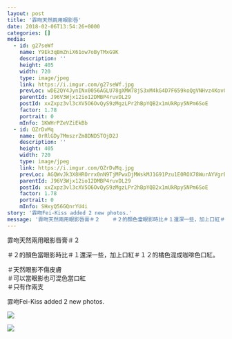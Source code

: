 ```yaml
---
layout: post
title: '霏吻天然兩用眼影唇' 
date: 2018-02-06T13:54:26+0000 
categories: [] 
media:
  - id: g27seWf
    name: Y9Ek3qBmZniX61ow7oByTMxG9K
    description: ''   
    height: 405
    width: 720
    type: image/jpeg
    link: https://i.imgur.com/g27seWf.jpg
    prevLoc: wDE2QY4JynINx0056AGLU78gXMW78jS3xM4kG4D7F659koQgVNHvz4Kov0vGf14ExLwZRMiAm0OkqMg2SlRlVkJ8PQsR2Yv7VrWmh47L9PDw8Qiq5Ljx2y9Yukmjwn3O10CznrpZxAkyig3DqwxNlJFwr0NzEKG8hn2EDN33ORfXBgEovllwS5XRwo5Z03frxp1nQW6XF0WVwWORvLtBGzMGv8pjSxVv9lVn22f0NDBBnkGNIVNr9p6rqZTpYKKyARvD
    parentId: J96V3Wjx12io12DMBP4ruvDL29
    postId: xxZxpz3vl3cXV5O6OvQyS9zMgzLPr2hBpYQB2x1mUkRpy5NPm6SoE
    factor: 1.78
    portrait: 0
    mInfo: 1KWHrPZeVZiEkBb
  - id: QZrDvMq
    name: 0rRlGDy7MmszrZm8DND5TOjD2J
    description: ''   
    height: 405
    width: 720
    type: image/jpeg
    link: https://i.imgur.com/QZrDvMq.jpg
    prevLoc: AGQWvJk3X8HROrrx0nN9TjMPwxDjMWskMJ1G91Pzu1E0ROX78WurAYVgrBrMiLXW9E4AwgIDZk6g5PW7SyXyjwDZQEI8XxNwXzPWt6JAr2nZ8NfKGDvgLy4RIrR5R3YlRPT38yL2R1JwfxqqpM7G2LiAByAAYRjGs186PANNjrHNgD2Kk33jSvLk0Xv2rwtNDEwDmgBNIB7vODKOD5HDGpO4rQARuB7J8O9R7YswnvAyAxN5HmZPKpgPqMc5AOPvQPVm
    parentId: J96V3Wjx12io12DMBP4ruvDL29
    postId: xxZxpz3vl3cXV5O6OvQyS9zMgzLPr2hBpYQB2x1mUkRpy5NPm6SoE
    factor: 1.78
    portrait: 0
    mInfo: SHxyQ56GQnrYU4i
story: '霏吻Fei-Kiss added 2 new photos.'  
message: '霏吻天然兩用眼影唇膏＃２    ＃２的顏色當眼影時比＃１還深一些，加上口紅＃１２的橘色混成咖啡色口紅。    ＃天然眼影不傷皮膚  ＃可..'  
---
```


霏吻天然兩用眼影唇膏＃２  
  
＃２的顏色當眼影時比＃１還深一些，加上口紅＃１２的橘色混成咖啡色口紅。  
  
＃天然眼影不傷皮膚  
＃可以當眼影也可混色當口紅  
＃只有作兩支
 
 
[//]: #story:
霏吻Fei-Kiss added 2 new photos.


[//]: #media:  
<a href="https://i.imgur.com/g27seWf.jpg"><img class="postImage" src="https://i.imgur.com/g27seWfh.jpg" />  
</a>    

<a href="https://i.imgur.com/QZrDvMq.jpg"><img class="postImage" src="https://i.imgur.com/QZrDvMqh.jpg" />  
</a>   
